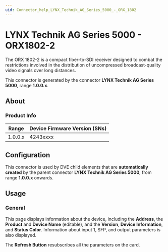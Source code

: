 ```yaml
---
uid: Connector_help_LYNX_Technik_AG_Series_5000_-_ORX_1802
---
```


# LYNX Technik AG Series 5000 - ORX1802-2

The ORX 1802-2 is a compact fiber-to-SDI receiver designed to combat the restrictions involved in the distribution of uncompressed broadcast-quality video signals over long distances.

This connector is generated by the connector **LYNX Technik AG Series 5000**, range **1.0.0.x**.

## About

### Product Info

| Range   | Device Firmware Version (SNs) |
|---------|-------------------------------|
| 1.0.0.x | 4243xxxx                      |

## Configuration

This connector is used by DVE child elements that are **automatically created** by the parent connector **LYNX Technik AG Series 5000**, from range **1.0.0.x** onwards.

## Usage

### General

This page displays information about the device, including the **Address**, the **Product** and **Device Name** (editable), and the **Version**, **Device Information**, and **Status Color**. Information about input 1, SFP, and output parameters is also displayed.

The **Refresh Button** resubscribes all the parameters on the card.
